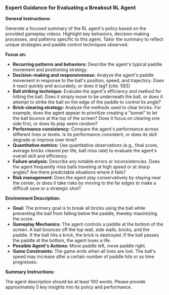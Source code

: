 ### **Expert Guidance for Evaluating a Breakout RL Agent**

**General Instructions:**

Generate a focused summary of the RL agent's policy based on the provided gameplay videos. Highlight key behaviors, decision-making processes, and patterns specific to this agent. Tailor the summary to reflect unique strategies and paddle control techniques observed.

**Focus on:**

* **Recurring patterns and behaviors:** Describe the agent's typical paddle movement and positioning strategy.
* **Decision-making and responsiveness:** Analyze the agent's paddle movement in response to the ball's position, speed, and trajectory. Does it react quickly and accurately, or does it lag? [cite: 583]
* **Ball striking technique:** Evaluate the agent's efficiency and method for hitting the ball. Does it simply move to be underneath the ball, or does it attempt to strike the ball on the edge of the paddle to control its angle? 
* **Brick-clearing strategy:** Analyze the methods used to clear bricks. For example, does the agent appear to prioritize creating a "tunnel" to let the ball bounce at the top of the screen? Does it focus on clearing one side first, or does its play seem random?
* **Performance consistency:** Compare the agent's performance across different lives or levels. Is its performance consistent, or does its skill degrade or improve over time?
* **Quantitative metrics:** Use quantitative observations (e.g., final score, average bricks cleared per life, ball miss rate) to evaluate the agent's overall skill and efficiency.
* **Failure analysis:** Describe any notable errors or inconsistencies. Does the agent frequently miss balls traveling at high speed or at sharp angles? Are there predictable situations where it fails? 
* **Risk management:** Does the agent play conservatively by staying near the center, or does it take risks by moving to the far edges to make a difficult save or a strategic shot?

**Environment Description:**

* **Goal:** The primary goal is to break all bricks using the ball while preventing the ball from falling below the paddle, thereby maximizing the score.
* **Gameplay Mechanics:** The agent controls a paddle at the bottom of the screen. A ball bounces off the top wall, side walls, bricks, and the paddle. If the ball hits a brick, the brick is destroyed. If the ball passes the paddle at the bottom, the agent loses a life.
* **Possible Agent's Actions:** Move paddle left, move paddle right.
* **Game Constraints:** The game ends when all lives are lost. The ball's speed may increase after a certain number of paddle hits or as time progresses.

**Summary Instructions:**

The agent description should be at least 100 words. Please provide approximately 5 key insights into its policy and performance.